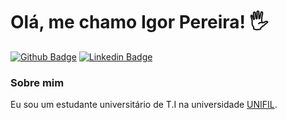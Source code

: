 #  Olá, me chamo Igor Pereira! 🖐️

[![Github Badge](https://img.shields.io/badge/-Github-000?style=flat-square&logo=Github&logoColor=white&link=https://github.com/fagnerpsantos)](https://github.com/igordp2301)
[![Linkedin Badge](https://img.shields.io/badge/-LinkedIn-blue?style=flat-square&logo=Linkedin&logoColor=white&link=https://www.linkedin.com/in/fagnerpsantos/)](https://www.linkedin.com/in/igor-pereira-044961265/)


### Sobre mim
Eu sou um estudante universitário de T.I na universidade [UNIFIL](https://unifil.br/).


